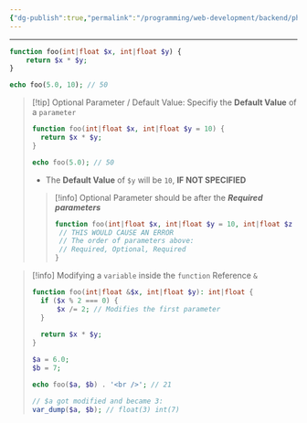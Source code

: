 ```yaml
---
{"dg-publish":true,"permalink":"/programming/web-development/backend/php/01-procedural/06-functions/02-parameters-and-arguments/","tags":["programming","php","webdevelopment","backend"]}
---
```



--- 
```php
function foo(int|float $x, int|float $y) {
	return $x * $y;
}

echo foo(5.0, 10); // 50
```

> [!tip] Optional Parameter / Default Value:
> Specifiy the __Default Value__ of a `parameter`
> ```php
> function foo(int|float $x, int|float $y = 10) {
> 	return $x * $y;
> }
> 
> echo foo(5.0); // 50
> ```
> - The __Default Value__ of `$y` will be `10`, __IF NOT SPECIFIED__
>> [!info] Optional Parameter should be after the ___Required parameters___
>> ```php
>> function foo(int|float $x, int|float $y = 10, int|float $z ){
>> 	// THIS WOULD CAUSE AN ERROR
>> 	// The order of parameters above:
>> 	// Required, Optional, Required
>> }
>> ```

> [!info] Modifying a `variable` inside the `function`
> Reference `&`
> ```php
> function foo(int|float &$x, int|float $y): int|float {
> 	if ($x % 2 === 0) {
> 		$x /= 2; // Modifies the first parameter
> 	}
> 	
> 	return $x * $y;
> }
> 
> $a = 6.0;
> $b = 7;
> 
> echo foo($a, $b) . '<br />'; // 21
> 
> // $a got modified and became 3:
> var_dump($a, $b); // float(3) int(7)
> ```
